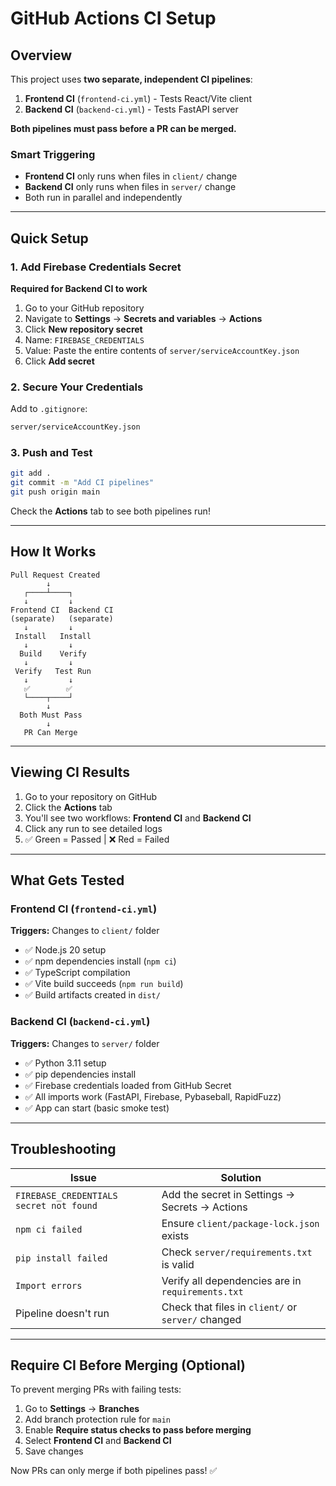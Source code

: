 # GitHub Actions CI Setup

## Overview

This project uses **two separate, independent CI pipelines**:

1. **Frontend CI** (`frontend-ci.yml`) - Tests React/Vite client
2. **Backend CI** (`backend-ci.yml`) - Tests FastAPI server

**Both pipelines must pass before a PR can be merged.**

### Smart Triggering
- **Frontend CI** only runs when files in `client/` change
- **Backend CI** only runs when files in `server/` change
- Both run in parallel and independently

---

## Quick Setup

### 1. Add Firebase Credentials Secret

**Required for Backend CI to work**

1. Go to your GitHub repository
2. Navigate to **Settings** → **Secrets and variables** → **Actions**
3. Click **New repository secret**
4. Name: `FIREBASE_CREDENTIALS`
5. Value: Paste the entire contents of `server/serviceAccountKey.json`
6. Click **Add secret**

### 2. Secure Your Credentials

Add to `.gitignore`:
```bash
server/serviceAccountKey.json
```

### 3. Push and Test

```bash
git add .
git commit -m "Add CI pipelines"
git push origin main
```

Check the **Actions** tab to see both pipelines run!

---

## How It Works

```
Pull Request Created
        ↓
   ┌────┴────┐
   ↓         ↓
Frontend CI  Backend CI
(separate)   (separate)
   ↓         ↓
 Install   Install
   ↓         ↓
  Build    Verify
   ↓         ↓
 Verify   Test Run
   ↓         ↓
   ✅        ✅
   └────┬────┘
        ↓
  Both Must Pass
        ↓
   PR Can Merge
```

---

## Viewing CI Results

1. Go to your repository on GitHub
2. Click the **Actions** tab
3. You'll see two workflows: **Frontend CI** and **Backend CI**
4. Click any run to see detailed logs
5. ✅ Green = Passed | ❌ Red = Failed

---

## What Gets Tested

### Frontend CI (`frontend-ci.yml`)
**Triggers:** Changes to `client/` folder
- ✅ Node.js 20 setup
- ✅ npm dependencies install (`npm ci`)
- ✅ TypeScript compilation
- ✅ Vite build succeeds (`npm run build`)
- ✅ Build artifacts created in `dist/`

### Backend CI (`backend-ci.yml`)
**Triggers:** Changes to `server/` folder
- ✅ Python 3.11 setup
- ✅ pip dependencies install
- ✅ Firebase credentials loaded from GitHub Secret
- ✅ All imports work (FastAPI, Firebase, Pybaseball, RapidFuzz)
- ✅ App can start (basic smoke test)

---

## Troubleshooting

| Issue | Solution |
|-------|----------|
| `FIREBASE_CREDENTIALS secret not found` | Add the secret in Settings → Secrets → Actions |
| `npm ci failed` | Ensure `client/package-lock.json` exists |
| `pip install failed` | Check `server/requirements.txt` is valid |
| `Import errors` | Verify all dependencies are in `requirements.txt` |
| Pipeline doesn't run | Check that files in `client/` or `server/` changed |

---

## Require CI Before Merging (Optional)

To prevent merging PRs with failing tests:

1. Go to **Settings** → **Branches**
2. Add branch protection rule for `main`
3. Enable **Require status checks to pass before merging**
4. Select **Frontend CI** and **Backend CI**
5. Save changes

Now PRs can only merge if both pipelines pass! ✅
